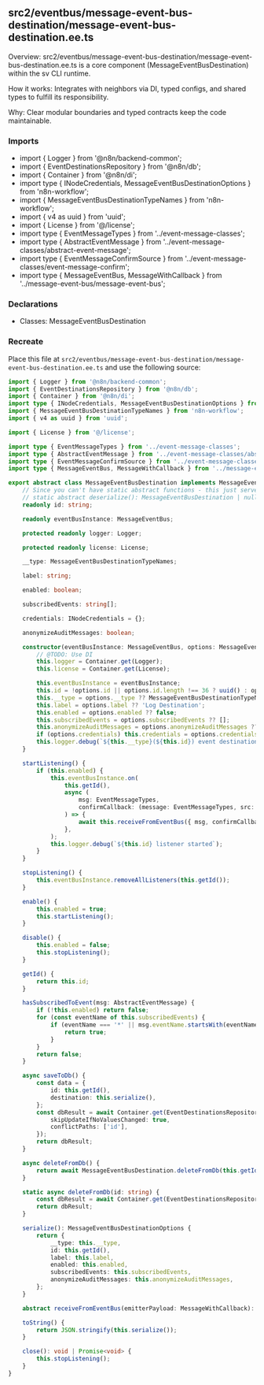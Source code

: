 ## src2/eventbus/message-event-bus-destination/message-event-bus-destination.ee.ts

Overview: src2/eventbus/message-event-bus-destination/message-event-bus-destination.ee.ts is a core component (MessageEventBusDestination) within the sv CLI runtime.

How it works: Integrates with neighbors via DI, typed configs, and shared types to fulfill its responsibility.

Why: Clear modular boundaries and typed contracts keep the code maintainable.

### Imports

- import { Logger } from '@n8n/backend-common';
- import { EventDestinationsRepository } from '@n8n/db';
- import { Container } from '@n8n/di';
- import type { INodeCredentials, MessageEventBusDestinationOptions } from 'n8n-workflow';
- import { MessageEventBusDestinationTypeNames } from 'n8n-workflow';
- import { v4 as uuid } from 'uuid';
- import { License } from '@/license';
- import type { EventMessageTypes } from '../event-message-classes';
- import type { AbstractEventMessage } from '../event-message-classes/abstract-event-message';
- import type { EventMessageConfirmSource } from '../event-message-classes/event-message-confirm';
- import type { MessageEventBus, MessageWithCallback } from '../message-event-bus/message-event-bus';

### Declarations

- Classes: MessageEventBusDestination

### Recreate

Place this file at `src2/eventbus/message-event-bus-destination/message-event-bus-destination.ee.ts` and use the following source:

```ts
import { Logger } from '@n8n/backend-common';
import { EventDestinationsRepository } from '@n8n/db';
import { Container } from '@n8n/di';
import type { INodeCredentials, MessageEventBusDestinationOptions } from 'n8n-workflow';
import { MessageEventBusDestinationTypeNames } from 'n8n-workflow';
import { v4 as uuid } from 'uuid';

import { License } from '@/license';

import type { EventMessageTypes } from '../event-message-classes';
import type { AbstractEventMessage } from '../event-message-classes/abstract-event-message';
import type { EventMessageConfirmSource } from '../event-message-classes/event-message-confirm';
import type { MessageEventBus, MessageWithCallback } from '../message-event-bus/message-event-bus';

export abstract class MessageEventBusDestination implements MessageEventBusDestinationOptions {
	// Since you can't have static abstract functions - this just serves as a reminder that you need to implement these. Please.
	// static abstract deserialize(): MessageEventBusDestination | null;
	readonly id: string;

	readonly eventBusInstance: MessageEventBus;

	protected readonly logger: Logger;

	protected readonly license: License;

	__type: MessageEventBusDestinationTypeNames;

	label: string;

	enabled: boolean;

	subscribedEvents: string[];

	credentials: INodeCredentials = {};

	anonymizeAuditMessages: boolean;

	constructor(eventBusInstance: MessageEventBus, options: MessageEventBusDestinationOptions) {
		// @TODO: Use DI
		this.logger = Container.get(Logger);
		this.license = Container.get(License);

		this.eventBusInstance = eventBusInstance;
		this.id = !options.id || options.id.length !== 36 ? uuid() : options.id;
		this.__type = options.__type ?? MessageEventBusDestinationTypeNames.abstract;
		this.label = options.label ?? 'Log Destination';
		this.enabled = options.enabled ?? false;
		this.subscribedEvents = options.subscribedEvents ?? [];
		this.anonymizeAuditMessages = options.anonymizeAuditMessages ?? false;
		if (options.credentials) this.credentials = options.credentials;
		this.logger.debug(`${this.__type}(${this.id}) event destination constructed`);
	}

	startListening() {
		if (this.enabled) {
			this.eventBusInstance.on(
				this.getId(),
				async (
					msg: EventMessageTypes,
					confirmCallback: (message: EventMessageTypes, src: EventMessageConfirmSource) => void,
				) => {
					await this.receiveFromEventBus({ msg, confirmCallback });
				},
			);
			this.logger.debug(`${this.id} listener started`);
		}
	}

	stopListening() {
		this.eventBusInstance.removeAllListeners(this.getId());
	}

	enable() {
		this.enabled = true;
		this.startListening();
	}

	disable() {
		this.enabled = false;
		this.stopListening();
	}

	getId() {
		return this.id;
	}

	hasSubscribedToEvent(msg: AbstractEventMessage) {
		if (!this.enabled) return false;
		for (const eventName of this.subscribedEvents) {
			if (eventName === '*' || msg.eventName.startsWith(eventName)) {
				return true;
			}
		}
		return false;
	}

	async saveToDb() {
		const data = {
			id: this.getId(),
			destination: this.serialize(),
		};
		const dbResult = await Container.get(EventDestinationsRepository).upsert(data, {
			skipUpdateIfNoValuesChanged: true,
			conflictPaths: ['id'],
		});
		return dbResult;
	}

	async deleteFromDb() {
		return await MessageEventBusDestination.deleteFromDb(this.getId());
	}

	static async deleteFromDb(id: string) {
		const dbResult = await Container.get(EventDestinationsRepository).delete({ id });
		return dbResult;
	}

	serialize(): MessageEventBusDestinationOptions {
		return {
			__type: this.__type,
			id: this.getId(),
			label: this.label,
			enabled: this.enabled,
			subscribedEvents: this.subscribedEvents,
			anonymizeAuditMessages: this.anonymizeAuditMessages,
		};
	}

	abstract receiveFromEventBus(emitterPayload: MessageWithCallback): Promise<boolean>;

	toString() {
		return JSON.stringify(this.serialize());
	}

	close(): void | Promise<void> {
		this.stopListening();
	}
}

```
